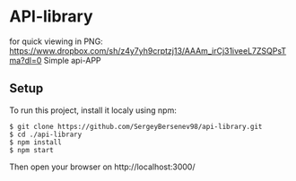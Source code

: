# API-library
for quick viewing in PNG: https://www.dropbox.com/sh/z4y7yh9crptzj13/AAAm_irCj31iveeL7ZSQPsTma?dl=0
Simple api-APP

## Setup

To run this project, install it localy using npm:

```shell
$ git clone https://github.com/SergeyBersenev98/api-library.git
$ cd ./api-library
$ npm install
$ npm start
```

Then open your browser on http://localhost:3000/
